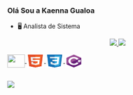 ### Olá Sou a Kaenna Gualoa


- 🖥 Analista de Sistema

<div align="center">
  <a href="https://github.com/kaennagualoa">
  <img height="180em" src="https://github-readme-stats.vercel.app/api?username=kaennagualoa&show_icons=true&theme=dracula&include_all_commits=true&count_private=true"/>
  <img height="180em" src="https://github-readme-stats.vercel.app/api/top-langs/?username=kaennagualoa&layout=compact&langs_count=7&theme=dracula"/>
</div>

  
  <div style="display: inline_block"><br>
  <img align="center" height="30" width="40" src="https://cdn.jsdelivr.net/gh/devicons/devicon/icons/cplusplus/cplusplus-original.svg" />
  <img align="center" height="30" width="40" src="https://raw.githubusercontent.com/devicons/devicon/master/icons/html5/html5-original.svg">
  <img align="center" height="30" width="40" src="https://raw.githubusercontent.com/devicons/devicon/master/icons/css3/css3-original.svg">
  <img align="center" height="30" width="40" src="https://raw.githubusercontent.com/devicons/devicon/master/icons/csharp/csharp-original.svg">
</div>

  
 ##
  
<div>
  <a href="https://www.linkedin.com/in/kaenna-victor-da-silva-gualoa-19907898/" target="_blank"><img src="https://img.shields.io/badge/-LinkedIn-%230077B5?style=for-the-badge&logo=linkedin&logoColor=white" target="_blank"></a> 
</div>
  
